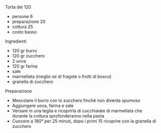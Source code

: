 Torta dei 120

- persone 6
- preparazione 20
- cottura 25
- costo basso

Ingredienti

- 120 gr burro
- 120 gr zucchero
- 2 uova
- 120 gr farina
- sale
- marmellata (meglio se di fragole o frutti di bosco)
- granella di zucchero

Preparazione

- Mescolare il burro con lo zucchero finché non diventa spumoso
- Aggiungere uova, farina e sale
- Versare in una teglia e ricoprirla di cucchiaiate di marmellata che durante la cottura sprofonderanno nella pasta
- Cuocere a 180° per 25 minuti, dopo i primi 15 ricoprire con la granella di zucchero
